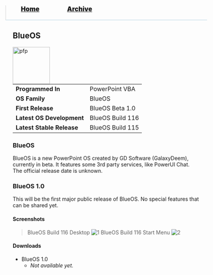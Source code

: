 <blockquote style="background: #0000;border-bottom: 1px solid #B2D2E1;height: 30px;margin: 0 -20px 20px;padding: 0px 20px 9px 40px;">
  <p style=""><a href="https://quintenvandamme.github.io/pptos-wiki/" style="font-size: 17px;font-weight: 900;font-style: normal;text-shadow: rgba(255,255,255,0.9) 0 1px 0;">Home</a>&nbsp;&nbsp;&nbsp;&nbsp;&nbsp;&nbsp;&nbsp;&nbsp;&nbsp;&nbsp;&nbsp;&nbsp;&nbsp;&nbsp;&nbsp;&nbsp;&nbsp;&nbsp;
    <a href="https://quintenvandamme.github.io/pptos-wiki/archive/" style="font-size: 17px;font-weight: 900;font-style: normal;text-shadow: rgba(255,255,255,0.9) 0 1px 0;">Archive</a>
  </p>
</blockquote>

## BlueOS

<a>
  <img align="left" height="100" alt="pfp" src="https://fastly.jwwb.nl/public/p/g/u/temp-azwmkoefkvoupqaocsbe/blueoslogo.png?enable=upscale&overwrite-origin=gcp" />
</a>

|                           |                               |
| ------------------------- | ----------------------------- |
| **Programmed In**         | PowerPoint VBA                |
| **OS Family**             | BlueOS                        |
| **First Release**         | BlueOS Beta 1.0               | 
| **Latest OS Development** | BlueOS Build 116              |
| **Latest Stable Release** | BlueOS Build 115              |

### BlueOS

BlueOS is a new PowerPoint OS created by GD Software (GalaxyDeem), currently in beta. It features some 3rd party services, like PowerUI Chat. The official release date is unknown.

### BlueOS 1.0

This will be the first major public release of BlueOS. No special features that can be shared yet.


#### Screenshots

> BlueOS Build 116 Desktop
![1](https://fastly.jwwb.nl/public/p/g/u/temp-azwmkoefkvoupqaocsbe/1kouj8/screenshot450.png?enable=upscale&width=1200)
> BlueOS Build 116 Start Menu
![2](https://fastly.jwwb.nl/public/p/g/u/temp-azwmkoefkvoupqaocsbe/nw5urj/screenshot451.png?enable=upscale&width=1200)


#### Downloads

- BlueOS 1.0
    - *Not available yet.*


<body style="background-image: url(https://raw.githubusercontent.com/hexa-one/pptos-wiki/gh-pages/assets/background/background.png);background-repeat: no-repeat;background-attachment: fixed;background-size: cover;">
